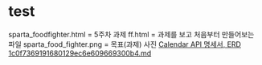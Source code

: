 # test 
sparta_foodfighter.html = 5주차 과제
ff.html = 과제를 보고 처음부터 만들어보는 파일
sparta_food_fighter.png = 목표(과제) 사진
[Calendar API 명세서, ERD 1c0f7369191680129ec6e609669300b4.md](https://github.com/user-attachments/files/19429406/Calendar.API.ERD.1c0f7369191680129ec6e609669300b4.md)
